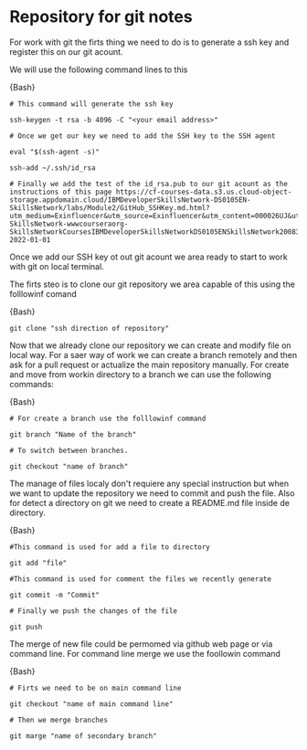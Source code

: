 # Repository for git notes

For work with git the firts thing we need to do is to generate a ssh key and register this on our git acount.

We will use the following command lines to this

{Bash}

	# This command will generate the ssh key

	ssh-keygen -t rsa -b 4096 -C "<your email address>"

	# Once we get our key we need to add the SSH key to the SSH agent

	eval "$(ssh-agent -s)"

	ssh-add ~/.ssh/id_rsa

	# Finally we add the test of the id_rsa.pub to our git acount as the instructions of this page https://cf-courses-data.s3.us.cloud-object-storage.appdomain.cloud/IBMDeveloperSkillsNetwork-DS0105EN-SkillsNetwork/labs/Module2/GitHub_SSHKey.md.html?utm_medium=Exinfluencer&utm_source=Exinfluencer&utm_content=000026UJ&utm_term=10006555&utm_id=NA-SkillsNetwork-wwwcourseraorg-SkillsNetworkCoursesIBMDeveloperSkillsNetworkDS0105ENSkillsNetwork20083975-2022-01-01

Once we add our SSH key ot out git acount we area ready to start to work with git on local terminal.

The firts steo is to clone our git repository we area capable of this using the folllowinf comand

{Bash}

	git clone "ssh direction of repository"

Now that we already clone our repository we can create and modify file on local way. For a saer way of work we can create a branch remotely and then ask for a pull request or actualize the main repository manually. For create and move from workin directory to a branch we can use the following commands:

{Bash}

	# For create a branch use the folllowinf command

	git branch "Name of the branch"

	# To switch between branches.

	git checkout "name of branch"

The manage of files localy don't requiere any special instruction but when we want to update the repository we need to commit and push the file. Also for detect a directory on git we need to create a README.md file inside de directory.

{Bash}

	#This command is used for add a file to directory

	git add "file"

	#This command is used for comment the files we recently generate

	git commit -m "Commit"

	# Finally we push the changes of the file

	git push

The merge of new file could be permomed via github web page or via command line. For command line merge we use the foollowin command

{Bash}

	# Firts we need to be on main command line

	git checkout "name of main command line"

	# Then we merge branches

	git marge "name of secondary branch"